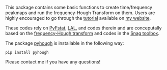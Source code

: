 This package contains some basic functions to create time/frequency peakmaps and run the frequency-Hough Transform on them. Users are highly encouraged to go through the [tutorial](https://colab.research.google.com/drive/1Ym90BZyehZbj7cfUZU82jGcJ2J1iBdcU#scrollTo=mYJ6RwMZxxmK) available on [my website](https://andrew-l-miller.github.io/post/tutorial/).

These codes rely on [PyFstat](https://github.com/PyFstat/PyFstat), [LAL](https://doi.org/10.7935/GT1W-FZ16), and codes therein and are conceputally based on the [frequency-Hough transform](https://doi.org/10.1103/PhysRevD.90.042002) and codes in the [Snag toolbox](https://www.mathworks.com/matlabcentral/fileexchange/9703-snag).

The package [pyhough](https://pypi.org/project/pyhough/) is installable in the following way:

```
pip install pyhough

```
Please contact me if you have any questions!
